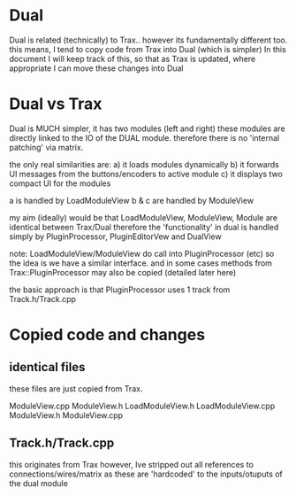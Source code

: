 # Dual

Dual is related (technically) to Trax.. however its fundamentally different too.
this means, I tend to copy code from Trax into Dual (which is simpler)
In this document I will keep track of this, so that as Trax is updated, 
where appropriate I can move these changes into Dual


# Dual vs Trax
Dual is MUCH simpler, it has two modules (left and right) these modules are directly linked to the IO of the DUAL module.
therefore there is no 'internal patching' via matrix.

the only real similarities are: 
a) it loads modules dynamically
b) it forwards UI messages from the buttons/encoders to active module
c) it displays two compact UI for the modules

a is handled by LoadModuleView
b & c are handled by ModuleView

my aim (ideally) would be that LoadModuleView, ModuleView, Module are identical between Trax/Dual
therefore the 'functionality' in dual is handled simply by PluginProcessor, PluginEditorVew and DualView


note: LoadModuleView/ModuleView do call into PluginProcessor (etc) so the idea is we have a similar interface.
and in some cases methods from Trax::PluginProcessor may also be copied (detailed later here)

the basic approach is that PluginProcessor uses 1 track from Track.h/Track.cpp


# Copied code and changes

## identical files

these files are just copied from Trax.

ModuleView.cpp
ModuleView.h
LoadModuleView.h
LoadModuleView.cpp
ModuleView.h
ModuleView.cpp

## Track.h/Track.cpp

this originates from Trax
however, Ive stripped out all references to connections/wires/matrix
as these are 'hardcoded' to the inputs/otuputs of the dual module


